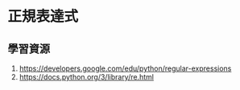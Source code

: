 # 正規表達式

## 學習資源
1. https://developers.google.com/edu/python/regular-expressions
2. https://docs.python.org/3/library/re.html
